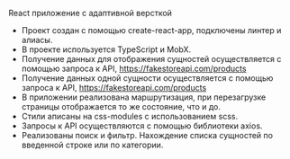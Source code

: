 React приложение с адаптивной версткой

- Проект создан с помощью create-react-app, подключены линтер и алиасы.
- В проекте используется TypeScript и MobX.
- Получение данных для отображения сущностей осуществляется с помощью запроса к API, https://fakestoreapi.com/products
- Получение данных одной сущности осуществляется с помощью запроса к API, https://fakestoreapi.com/products
- В приложении реализована маршрутизация, при перезагрузке страницы отображается то же состояние, что и до.
- Стили аписаны на css-modules с использованием scss.
- Запросы к API осуществляются с помощью библиотеки axios.
- Реализованы поиск и фильтр. Нахождение списка сущностей по введенной строке или по категории.
